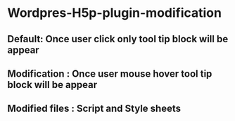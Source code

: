 # Wordpres-H5p-plugin-modification

## Default: Once user click only tool tip block will be appear
## Modification : Once user mouse hover tool tip block will be appear
## Modified files : Script and Style sheets
